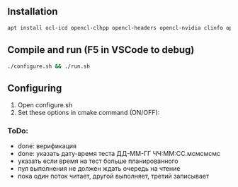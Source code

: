 ## Installation
```bash
apt install ocl-icd opencl-clhpp opencl-headers opencl-nvidia clinfo opencl-rusticl-mesa opencl-clover-mesa 
```

## Compile and run (F5 in VSCode to debug)
```bash
./configure.sh && ./run.sh
```

## Configuring
1.  Open configure.sh
2.  Set these options in cmake command (ON/OFF):
       


### ToDo:
- done: верификация
- done: указать дату-время теста ДД-ММ-ГГ ЧЧ:ММ:СС.мсмсмсмс
- указать если время на тест больше планированного
- пул выполнения не должен ждать очередь на чтение
- пока один поток читает, другой выполняет, третий записывает